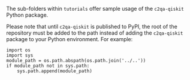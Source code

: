 The sub-folders within `tutorials` offer sample usage of the `c2qa-qiskit` Python package.

Please note that until `c2qa-qiskit` is published to PyPI, the root of the repository must be added to the path instead of adding the `c2qa-qiskit` package to your Python environment. For example:
```
import os
import sys
module_path = os.path.abspath(os.path.join('../..'))
if module_path not in sys.path:
    sys.path.append(module_path)
```
